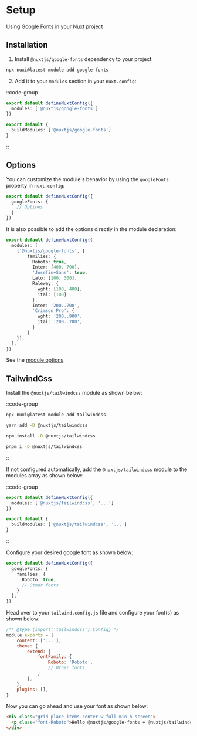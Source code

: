 # Setup

Using Google Fonts in your Nuxt project

## Installation

1. Install `@nuxtjs/google-fonts` dependency to your project:
```bash
npx nuxi@latest module add google-fonts
```

2. Add it to your `modules` section in your `nuxt.config`:

::code-group
```ts [nuxt.config (Nuxt 3)]
export default defineNuxtConfig({
  modules: ['@nuxtjs/google-fonts']
})
```

```ts [nuxt.config (Nuxt 2)]
export default {
  buildModules: ['@nuxtjs/google-fonts']
}
```
::

## Options

You can customize the module's behavior by using the `googleFonts` property in `nuxt.config`:

```ts [nuxt.config]
export default defineNuxtConfig({
  googleFonts: {
    // Options
  }
})
```

It is also possible to add the options directly in the module declaration:

```ts [nuxt.config]
export default defineNuxtConfig({
  modules: [
    ['@nuxtjs/google-fonts', {
        families: {
          Roboto: true,
          Inter: [400, 700],
          'Josefin+Sans': true,
          Lato: [100, 300],
          Raleway: {
            wght: [100, 400],
            ital: [100]
          },
          Inter: '200..700',
          'Crimson Pro': {
            wght: '200..900',
            ital: '200..700',
          }
        }
    }],
  ],
})
```

See the [module options](/getting-started/options).


## TailwindCss

Install the `@nuxtjs/tailwindcss` module as shown below:

::code-group

```bash [nuxi]
npx nuxi@latest module add tailwindcss
```

```bash [yarn]
yarn add -D @nuxtjs/tailwindcss
```

```bash [npm]
npm install -D @nuxtjs/tailwindcss
```

```sh [pnpm]
pnpm i -D @nuxtjs/tailwindcss
```
::

If not configured automatically, add the `@nuxtjs/tailwindcss` module to the modules array as shown below:

::code-group
```ts [Nuxt 3]
export default defineNuxtConfig({
  modules: ['@nuxtjs/tailwindcss', '...']
})
```

```ts [Nuxt 2]
export default {
  buildModules: ['@nuxtjs/tailwindcss', '...']
}
```
::

Configure your desired google font as shown below:

```ts
export default defineNuxtConfig({
  googleFonts: {
    families: {
      Roboto: true,
      // Other fonts
    }
  },
})
```

Head over to your `tailwind.config.js` file and configure your font(s) as shown below:

```js
/** @type {import('tailwindcss').Config} */
module.exports = {
    content: ['...'],
    theme: {
        extend: {
            fontFamily: {
                Roboto: 'Roboto',
                // Other fonts
            }
        },
    },
    plugins: [],
}
```

Now you can go ahead and use your font as shown below:

```html
<div class="grid place-items-center w-full min-h-screen">
  <p class="font-Roboto">Hello @nuxtjs/google-fonts + @nuxtjs/tailwindcss</p>
</div>
```

